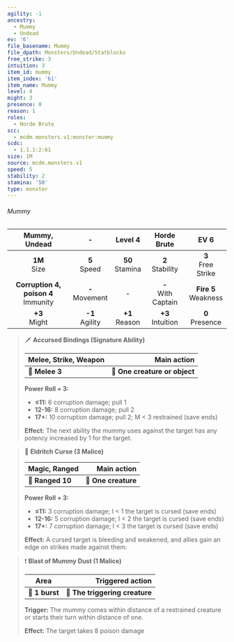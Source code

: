 ```yaml
---
agility: -1
ancestry:
  - Mummy
  - Undead
ev: '6'
file_basename: Mummy
file_dpath: Monsters/Undead/Statblocks
free_strike: 3
intuition: 3
item_id: mummy
item_index: '61'
item_name: Mummy
level: 4
might: 3
presence: 0
reason: 1
roles:
  - Horde Brute
scc:
  - mcdm.monsters.v1:monster:mummy
scdc:
  - 1.1.1:2:61
size: 1M
source: mcdm.monsters.v1
speed: 5
stability: 2
stamina: '50'
type: monster
---
```


###### Mummy

|              Mummy, Undead               |          -          |       Level 4       |       Horde Brute       |           EV 6           |
| :--------------------------------------: | :-----------------: | :-----------------: | :---------------------: | :----------------------: |
|             **1M**<br/> Size             |  **5**<br/> Speed   | **50**<br/> Stamina |  **2**<br/> Stability   |  **3**<br/> Free Strike  |
| **Corruption 4, poison 4**<br/> Immunity | **-**<br/> Movement |          -          | **-**<br/> With Captain | **Fire 5**<br/> Weakness |
|            **+3**<br/> Might             | **-1**<br/> Agility | **+1**<br/> Reason  |  **+3**<br/> Intuition  |   **0**<br/> Presence    |

<!-- -->
> 🗡 **Accursed Bindings (Signature Ability)**
>
> | **Melee, Strike, Weapon** |               **Main action** |
> | ------------------------- | ----------------------------: |
> | **📏 Melee 3**            | **🎯 One creature or object** |
>
> **Power Roll + 3:**
>
> - **≤11:** 6 corruption damage; pull 1
> - **12-16:** 8 corruption damage; pull 2
> - **17+:** 10 corruption damage; pull 2; M < 3 restrained (save ends)
>
> **Effect:** The next ability the mummy uses against the target has any potency increased by 1 for the target.

<!-- -->
> 🏹 **Eldritch Curse (3 Malice)**
>
> | **Magic, Ranged** |     **Main action** |
> | ----------------- | ------------------: |
> | **📏 Ranged 10**  | **🎯 One creature** |
>
> **Power Roll + 3:**
>
> - **≤11:** 3 corruption damage; I < 1 the target is cursed (save ends)
> - **12-16:** 5 corruption damage; I < 2 the target is cursed (save ends)
> - **17+:** 7 corruption damage; I < 3 the target is cursed (save ends)
>
> **Effect:** A cursed target is bleeding and weakened, and allies gain an edge on strikes made against them.

<!-- -->
> ❗️ **Blast of Mummy Dust (1 Malice)**
>
> | **Area**       |           **Triggered action** |
> | -------------- | -----------------------------: |
> | **📏 1 burst** | **🎯 The triggering creature** |
>
> **Trigger:** The mummy comes within distance of a restrained creature or starts their turn within distance of one.
>
> **Effect:** The target takes 8 poison damage
